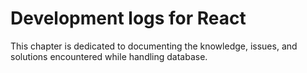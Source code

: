 # Development logs for React

This chapter is dedicated to documenting the knowledge, issues, and solutions
encountered while handling database.
